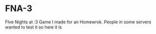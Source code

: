 # FNA-3
FIve Nights at :3
Game I made for an Homewrok. People in some servers wanted to test it so here it is
